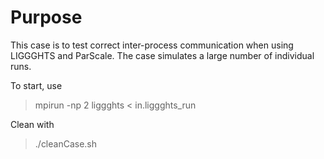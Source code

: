 Purpose
===================

This case is to test correct inter-process communication when using LIGGGHTS and ParScale. The case simulates a large number of individual runs.

To start, use

> mpirun -np 2 liggghts < in.liggghts_run

Clean with

> ./cleanCase.sh


